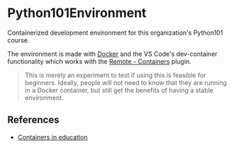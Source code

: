 # Python101Environment

Containerized development environment for this organization's Python101 course.

The environment is made with [Docker](https://www.docker.com) and the VS Code's dev-container functionality which works with the [Remote - Containers](https://code.visualstudio.com/docs/remote/containers) plugin.

> This is merely an experiment to test if using this is feasible for beginners. Ideally, people will not need to know that they are running in a Docker container, but still get the benefits of having a stable environment.

## References

* [Containers in education](https://code.visualstudio.com/blogs/2020/07/27/containers-edu)
